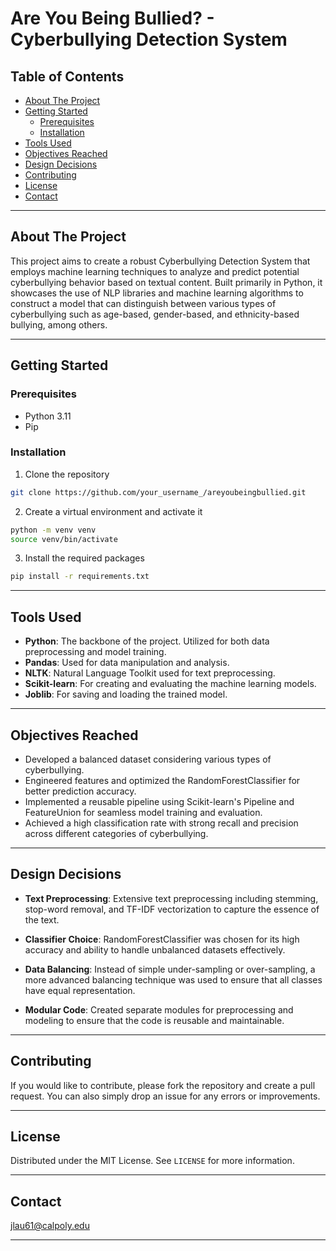 ﻿# Are You Being Bullied? - Cyberbullying Detection System

## Table of Contents

- [About The Project](#about-the-project)
- [Getting Started](#getting-started)
  - [Prerequisites](#prerequisites)
  - [Installation](#installation)
- [Tools Used](#tools-used)
- [Objectives Reached](#objectives-reached)
- [Design Decisions](#design-decisions)
- [Contributing](#contributing)
- [License](#license)
- [Contact](#contact)

---

## About The Project

This project aims to create a robust Cyberbullying Detection System that employs machine learning techniques to analyze and predict potential cyberbullying behavior based on textual content. Built primarily in Python, it showcases the use of NLP libraries and machine learning algorithms to construct a model that can distinguish between various types of cyberbullying such as age-based, gender-based, and ethnicity-based bullying, among others.

---

## Getting Started

### Prerequisites

- Python 3.11
- Pip

### Installation

1. Clone the repository
```sh
git clone https://github.com/your_username_/areyoubeingbullied.git
```
2. Create a virtual environment and activate it
```sh
python -m venv venv
source venv/bin/activate
```
3. Install the required packages
```sh
pip install -r requirements.txt
```

---

## Tools Used

- **Python**: The backbone of the project. Utilized for both data preprocessing and model training.
- **Pandas**: Used for data manipulation and analysis.
- **NLTK**: Natural Language Toolkit used for text preprocessing.
- **Scikit-learn**: For creating and evaluating the machine learning models.
- **Joblib**: For saving and loading the trained model.

---

## Objectives Reached

- Developed a balanced dataset considering various types of cyberbullying.
- Engineered features and optimized the RandomForestClassifier for better prediction accuracy.
- Implemented a reusable pipeline using Scikit-learn's Pipeline and FeatureUnion for seamless model training and evaluation.
- Achieved a high classification rate with strong recall and precision across different categories of cyberbullying.

---

## Design Decisions

- **Text Preprocessing**: Extensive text preprocessing including stemming, stop-word removal, and TF-IDF vectorization to capture the essence of the text.
  
- **Classifier Choice**: RandomForestClassifier was chosen for its high accuracy and ability to handle unbalanced datasets effectively.

- **Data Balancing**: Instead of simple under-sampling or over-sampling, a more advanced balancing technique was used to ensure that all classes have equal representation.

- **Modular Code**: Created separate modules for preprocessing and modeling to ensure that the code is reusable and maintainable.

---

## Contributing

If you would like to contribute, please fork the repository and create a pull request. You can also simply drop an issue for any errors or improvements.

---

## License

Distributed under the MIT License. See `LICENSE` for more information.

---

## Contact

jlau61@calpoly.edu

---

